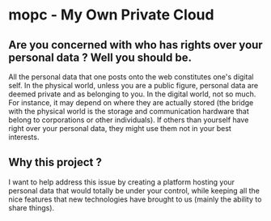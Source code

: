 # mopc - My Own Private Cloud
## Are you concerned with who has rights over your personal data ? Well you should be.
All the personal data that one posts onto the web constitutes one's digital self. In the physical world, unless you are a public figure, personal data are deemed private and as belonging to you. In the digital world, not so much. For instance, it may depend on where they are actually stored (the bridge with the physical world is the storage and communication hardware that belong to corporations or other individuals). If others than yourself have right over your personal data, they might use them not in your best interests.
## Why this project ?
I want to help address this issue by creating a platform hosting your personal data that would totally be under your control, while keeping all the nice features that new technologies have brought to us (mainly the ability to share things).  
